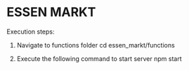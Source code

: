 # ESSEN MARKT

Execution steps:
 1. Navigate to functions folder
        cd essen_markt/functions

 2. Execute the following command to start server
        npm start

